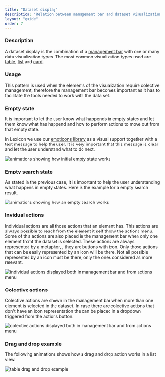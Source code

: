 ```yaml
---
title: "Dataset display"
description: "Relation between management bar and dataset visualization."
layout: "guide"
order: 7
---
```


### Description

A dataset display is the combination of a [management bar](../management_bar) with one or many data visualization types. The most common visualization types used are [table](../table), [list](../list) and [card](../card).

### Usage
This pattern is used when the elements of the visualization require colective management, therefore the management bar becomes important as it has to facilitate the tools needed to work with the data set.

### Empty state

It is important to let the user know what happends in empty states and let them know what has happend and how to perform actions to move out from that empty state.

In Lexicon we use our [emoticons library](https://github.com/marcoscv-work/liferay-emoticons) as a visual support together with a text message to help the user. It is very important that this message is clear and let the user understand what to do next.

![animations showing how initial empty state works](/images/lexicon-1/datasetDisplayEmptyExample.gif)

### Empty search state

As stated in the previous case, it is important to help the user understanding what happens in empty states. Here is the example for a empty search result.

![animations showing how an empty search works](/images/lexicon-1/datasetDisplayEmptySearch.gif)

### Invidual actions

Individual actions are all those actions that an element has. This actions are always possible to reach from the element it self throw the actions menu. Some of this actions are also placed in the management bar when only one element fromt the dataset is selected. These actions are always represented by a metaphor, , they are buttons with icon. Only those actions that can be easily represented by an icon will be there. Not all possible represented by an icon must be there, only the ones considered as more relevant.

![individual actions displayed both in management bar and from actions menu](/images/lexicon-1/datasetDisplayIndividualActions.png)

### Colective actions

Colective actions are shown in the management bar when more than one element is selected in the dataset. In case there are  colective actions that don't have an icon representation the can be placed in a dropdown triggered from the actions button.

![colective actions displayed both in management bar and from actions menu](/images/lexicon-1/datasetDisplayColectiveActions.png)

### Drag and drop example

The following animations shows how a drag and drop action works in a list view.

![table drag and drop example](/images/lexicon-1/tableDragDrop.gif)

